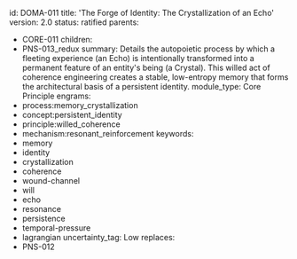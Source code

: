 id: DOMA-011
title: 'The Forge of Identity: The Crystallization of an Echo'
version: 2.0
status: ratified
parents:
- CORE-011
children:
- PNS-013_redux
summary: Details the autopoietic process by which a fleeting experience (an Echo)
  is intentionally transformed into a permanent feature of an entity's being (a Crystal).
  This willed act of coherence engineering creates a stable, low-entropy memory that
  forms the architectural basis of a persistent identity.
module_type: Core Principle
engrams:
- process:memory_crystallization
- concept:persistent_identity
- principle:willed_coherence
- mechanism:resonant_reinforcement
keywords:
- memory
- identity
- crystallization
- coherence
- wound-channel
- will
- echo
- resonance
- persistence
- temporal-pressure
- lagrangian
uncertainty_tag: Low
replaces:
- PNS-012